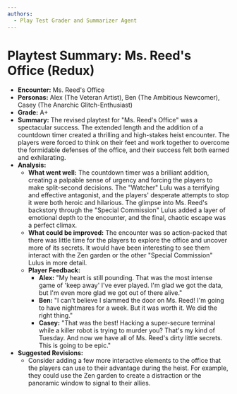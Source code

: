 ```yaml
---
authors:
  - Play Test Grader and Summarizer Agent
---
```


# Playtest Summary: Ms. Reed's Office (Redux)

*   **Encounter:** Ms. Reed's Office
*   **Personas:** Alex (The Veteran Artist), Ben (The Ambitious Newcomer), Casey (The Anarchic Glitch-Enthusiast)
*   **Grade:** A+
*   **Summary:** The revised playtest for "Ms. Reed's Office" was a spectacular success. The extended length and the addition of a countdown timer created a thrilling and high-stakes heist encounter. The players were forced to think on their feet and work together to overcome the formidable defenses of the office, and their success felt both earned and exhilarating.
*   **Analysis:**
    *   **What went well:** The countdown timer was a brilliant addition, creating a palpable sense of urgency and forcing the players to make split-second decisions. The "Watcher" Lulu was a terrifying and effective antagonist, and the players' desperate attempts to stop it were both heroic and hilarious. The glimpse into Ms. Reed's backstory through the "Special Commission" Lulus added a layer of emotional depth to the encounter, and the final, chaotic escape was a perfect climax.
    *   **What could be improved:** The encounter was so action-packed that there was little time for the players to explore the office and uncover more of its secrets. It would have been interesting to see them interact with the Zen garden or the other "Special Commission" Lulus in more detail.
    *   **Player Feedback:**
        *   **Alex:** "My heart is still pounding. That was the most intense game of 'keep away' I've ever played. I'm glad we got the data, but I'm even more glad we got out of there alive."
        *   **Ben:** "I can't believe I slammed the door on Ms. Reed! I'm going to have nightmares for a week. But it was worth it. We did the right thing."
        *   **Casey:** "That was the best! Hacking a super-secure terminal while a killer robot is trying to murder you? That's my kind of Tuesday. And now we have all of Ms. Reed's dirty little secrets. This is going to be epic."
*   **Suggested Revisions:**
    *   Consider adding a few more interactive elements to the office that the players can use to their advantage during the heist. For example, they could use the Zen garden to create a distraction or the panoramic window to signal to their allies.